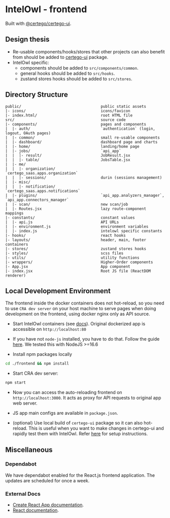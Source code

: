 # IntelOwl - frontend

Built with [@certego/certego-ui](https://github.com/certego/certego-ui).

## Design thesis

- Re-usable components/hooks/stores that other projects can also benefit from should be added to [certego-ui](https://github.com/certego/certego-ui) package.
- IntelOwl specific:
  - components should be added to `src/components/common`.
  - general hooks should be added to `src/hooks`.
  - zustand stores hooks should be added to `src/stores`.

## Directory Structure

```text
public/                                   public static assets
|- icons/                                 icons/favicon
|- index.html/                            root HTML file
src/                                      source code
|- components/                            pages and components
|  |- auth/                               `authentication` (login, logout, OAuth pages)
|  |- common/                             small re-usable components
|  |- dashboard/                          dashboard page and charts
|  |- home/                               landing/home page
|  |- jobs/                               `api_app`
|  |  |- result/                          JobResult.jsx
|  |  |- table/                           JobsTable.jsx
|  |- me/
|  |  |- organization/                    `certego_saas.apps.organization`
|  |  |- sessions/                        durin (sessions management)
|  |- misc/
|  |  |- notification/                    `certego_saas.apps.notifications`
|  |- plugins/                            `api_app.analyzers_manager`, `api_app.connectors_manager`
|  |- scan/                               new scan/job
|  |- Routes.jsx                          lazy route-component mappings
|- constants/                             constant values
|  |- api.js                              API URLs
|  |- environment.js                      environment variables
|  |- index.js                            intelowl specific constants
|- hooks/                                 react hooks
|- layouts/                               header, main, footer containers
|- stores/                                zustand stores hooks
|- styles/                                scss files
|- utils/                                 utility functions
|- wrappers/                              Higher-Order components
|- App.jsx                                App component
|- index.jsx                              Root JS file (ReactDOM renderer)
```

## Local Development Environment

The frontend inside the docker containers does not hot-reload, so
you need to use `CRA dev server` on your host machine to serve pages when doing development on the frontend, using docker nginx only as API source.

- Start IntelOwl containers (see [docs](https://intelowl.readthedocs.io/en/latest/Installation.html)). Original dockerized app is accessible on `http://localhost:80`

- If you have not `node-js` installed, you have to do that. Follow the guide [here](https://www.digitalocean.com/community/tutorials/how-to-install-node-js-on-ubuntu-20-04). We tested this with NodeJS >=16.6

- Install npm packages locally

```bash
cd ./frontend && npm install
```

- Start CRA dev server:

```bash
npm start
```

- Now you can access the auto-reloading frontend on `http://localhost:3000`. It acts as proxy for API requests to original app web server.

- JS app main configs are available in `package.json`.

- (optional) Use local build of `certego-ui` package so it can also hot-reload. This is useful when you want to make changes in certego-ui and rapidly test them with IntelOwl. Refer [here](https://github.com/certego/certego-ui#use-local-build-of-certego-ui-with-hot-reload-for-faster-development) for setup instructions.

## Miscellaneous

### Dependabot

We have dependabot enabled for the React.js frontend application. The updates are scheduled for once a week.

### External Docs

- [Create React App documentation](https://facebook.github.io/create-react-app/docs/getting-started).
- [React documentation](https://reactjs.org/).
